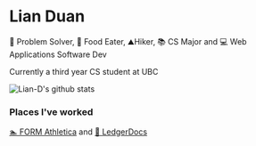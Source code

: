 # Lian Duan #
🧠 Problem Solver, 🍜 Food Eater, ⛰️Hiker, 📚 CS Major and 💻 Web Applications Software Dev

Currently a third year CS student at UBC

![Lian-D's github stats](https://github-readme-stats.vercel.app/api/top-langs/?username=Lian-D&hide=c%2B%2B&theme=buefy&layout=compact)

### Places I've worked ###
 [🏊 FORM Athletica](https://www.formswim.com/) and
 [📝 LedgerDocs](https://www.ledgerdocs.com/)
